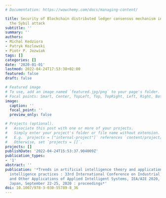 ```yaml
---
# Documentation: https://wowchemy.com/docs/managing-content/

title: Security of Blockchain distributed ledger consensus mechanism in context of
  the Sybil attack
subtitle: ''
summary: ''
authors:
- Michal Kedziora
- Patryk Kozlowski
- Piotr P. Jozwiak
tags: []
categories: []
date: '2020-01-01'
lastmod: 2022-04-24T17:53:38+02:00
featured: false
draft: false

# Featured image
# To use, add an image named `featured.jpg/png` to your page's folder.
# Focal points: Smart, Center, TopLeft, Top, TopRight, Left, Right, BottomLeft, Bottom, BottomRight.
image:
  caption: ''
  focal_point: ''
  preview_only: false

# Projects (optional).
#   Associate this post with one or more of your projects.
#   Simply enter your project's folder or file name without extension.
#   E.g. `projects = ["internal-project"]` references `content/project/deep-learning/index.md`.
#   Otherwise, set `projects = []`.
projects: []
publishDate: '2022-04-24T15:53:37.904009Z'
publication_types:
- '1'
abstract: ''
publication: '*Trends in artificial intelligence theory and applications : artificial
  intelligence practices : 33rd International Conference on Industrial, Engineering
  and Other Applications of Applied Intelligent Systems, IEA/AIE 2020, Kitakyushu,
  Japan, September 22-25, 2020 : proceedings*'
doi: 10.1007/978-3-030-55789-8_36
---
```

